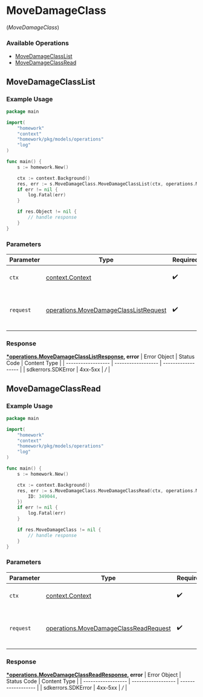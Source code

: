 # MoveDamageClass
(*MoveDamageClass*)

### Available Operations

* [MoveDamageClassList](#movedamageclasslist)
* [MoveDamageClassRead](#movedamageclassread)

## MoveDamageClassList

### Example Usage

```go
package main

import(
	"homework"
	"context"
	"homework/pkg/models/operations"
	"log"
)

func main() {
    s := homework.New()

    ctx := context.Background()
    res, err := s.MoveDamageClass.MoveDamageClassList(ctx, operations.MoveDamageClassListRequest{})
    if err != nil {
        log.Fatal(err)
    }

    if res.Object != nil {
        // handle response
    }
}
```

### Parameters

| Parameter                                                                                          | Type                                                                                               | Required                                                                                           | Description                                                                                        |
| -------------------------------------------------------------------------------------------------- | -------------------------------------------------------------------------------------------------- | -------------------------------------------------------------------------------------------------- | -------------------------------------------------------------------------------------------------- |
| `ctx`                                                                                              | [context.Context](https://pkg.go.dev/context#Context)                                              | :heavy_check_mark:                                                                                 | The context to use for the request.                                                                |
| `request`                                                                                          | [operations.MoveDamageClassListRequest](../../pkg/models/operations/movedamageclasslistrequest.md) | :heavy_check_mark:                                                                                 | The request object to use for the request.                                                         |


### Response

**[*operations.MoveDamageClassListResponse](../../pkg/models/operations/movedamageclasslistresponse.md), error**
| Error Object       | Status Code        | Content Type       |
| ------------------ | ------------------ | ------------------ |
| sdkerrors.SDKError | 4xx-5xx            | */*                |

## MoveDamageClassRead

### Example Usage

```go
package main

import(
	"homework"
	"context"
	"homework/pkg/models/operations"
	"log"
)

func main() {
    s := homework.New()

    ctx := context.Background()
    res, err := s.MoveDamageClass.MoveDamageClassRead(ctx, operations.MoveDamageClassReadRequest{
        ID: 349044,
    })
    if err != nil {
        log.Fatal(err)
    }

    if res.MoveDamageClass != nil {
        // handle response
    }
}
```

### Parameters

| Parameter                                                                                          | Type                                                                                               | Required                                                                                           | Description                                                                                        |
| -------------------------------------------------------------------------------------------------- | -------------------------------------------------------------------------------------------------- | -------------------------------------------------------------------------------------------------- | -------------------------------------------------------------------------------------------------- |
| `ctx`                                                                                              | [context.Context](https://pkg.go.dev/context#Context)                                              | :heavy_check_mark:                                                                                 | The context to use for the request.                                                                |
| `request`                                                                                          | [operations.MoveDamageClassReadRequest](../../pkg/models/operations/movedamageclassreadrequest.md) | :heavy_check_mark:                                                                                 | The request object to use for the request.                                                         |


### Response

**[*operations.MoveDamageClassReadResponse](../../pkg/models/operations/movedamageclassreadresponse.md), error**
| Error Object       | Status Code        | Content Type       |
| ------------------ | ------------------ | ------------------ |
| sdkerrors.SDKError | 4xx-5xx            | */*                |
